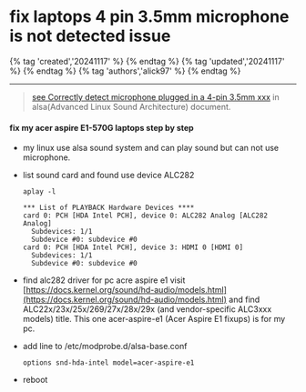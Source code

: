 # fix laptops 4 pin 3.5mm microphone is not detected issue

{% tag 'created','20241117' %} {% endtag %} {% tag 'updated','20241117' %} {% endtag %} {% tag 'authors','alick97' %} {% endtag %}
   
---

> [see Correctly detect microphone plugged in a 4-pin 3.5mm xxx](https://wiki.archlinux.org/title/Advanced_Linux_Sound_Architecture#Correctly_detect_microphone_plugged_in_a_4-pin_3.5mm_(TRRS)_jack) in alsa(Advanced Linux Sound Architecture) document.

#### fix my acer aspire E1-570G laptops step by step
- my linux use alsa sound system and can play sound but can not use microphone.
- list sound card and found use device ALC282

  ```
  aplay -l
  ```
  
  ```
  *** List of PLAYBACK Hardware Devices ****
  card 0: PCH [HDA Intel PCH], device 0: ALC282 Analog [ALC282 Analog]
    Subdevices: 1/1
    Subdevice #0: subdevice #0
  card 0: PCH [HDA Intel PCH], device 3: HDMI 0 [HDMI 0]
    Subdevices: 1/1
    Subdevice #0: subdevice #0
  ```
- find alc282 driver for pc acre aspire e1
  visit [https://docs.kernel.org/sound/hd-audio/models.html](https://docs.kernel.org/sound/hd-audio/models.html) and find ALC22x/23x/25x/269/27x/28x/29x (and vendor-specific ALC3xxx models) title. This one acer-aspire-e1 (Acer Aspire E1 fixups) is for my pc.
- add line to /etc/modprobe.d/alsa-base.conf

  ```
  options snd-hda-intel model=acer-aspire-e1
  ```
- reboot


